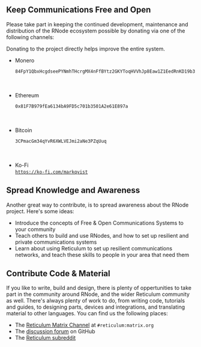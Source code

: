 [title]: <> (Donate)
## Keep Communications Free and Open
Please take part in keeping the continued development, maintenance and distribution of the RNode ecosystem possible by donating via one of the following channels:

Donating to the project directly helps improve the entire system.

- Monero<br/>
  ```
  84FpY1QbxHcgdseePYNmhTHcrgMX4nFfBYtz2GKYToqHVVhJp8Eaw1Z1EedRnKD19b3B8NiLCGVxzKV17UMmmeEsCrPyA5w
  ```
  <br/><br/>
- Ethereum<br/>
  ```
  0x81F7B979fEa6134bA9FD5c701b3501A2e61E897a
  ```
  <br/><br/>
- Bitcoin<br/>
  ```
  3CPmacGm34qYvR6XWLVEJmi2aNe3PZqUuq
  ```
  <br/><br/>
- Ko-Fi<br/>
  <a href="https://ko-fi.com/markqvist">`https://ko-fi.com/markqvist`</a>

## Spread Knowledge and Awareness
Another great way to contribute, is to spread awareness about the RNode project. Here's some ideas:

- Introduce the concepts of Free & Open Communications Systems to your community
- Teach others to build and use RNodes, and how to set up resilient and private communications systems
- Learn about using Reticulum to set up resilient communications networks, and teach these skills to people in your area that need them

## Contribute Code & Material
If you like to write, build and design, there is plenty of oppertunities to take part in the community around RNode, and the wider Reticulum community as well. There's always plenty of work to do, from writing code, tutorials and guides, to designing parts, devices and integrations, and translating material to other languages. You can find us the following places:

- The [Reticulum Matrix Channel](element://room/!TRaVWNnQhAbvuiSnEK%3Amatrix.org?via=matrix.org) at `#reticulum:matrix.org`
- The [discussion forum](https://github.com/markqvist/Reticulum/discussions) on GitHub
- The [Reticulum subreddit](https://reddit.com/r/reticulum)